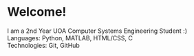 # Welcome!

I am a 2nd Year UOA Computer Systems Engineering Student :) <br>
Languages: Python, MATLAB, HTML/CSS, C <br>
Technologies: Git, GitHub <br>

